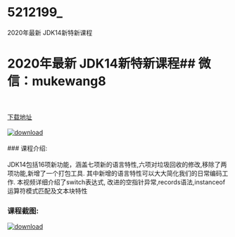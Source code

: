 # 5212199_
2020年最新 JDK14新特新课程
# 2020年最新 JDK14新特新课程## 微信：mukewang8
<br/></br>[下载地址](http://www.36tz.cn/article/5212199 "下载地址")
<br/></br>[![download](http://36tz.cn/muke_img/2020_04_2-66-300x187.png "下载地址")](http://www.36tz.cn/article/5212199 "下载地址")
<br/></br>### 课程介绍:<br/></br>JDK14包括16项新功能，涵盖七项新的语言特性,六项对垃圾回收的修改,移除了两项功能,新增了一个打包工具. 其中新增的语言特性可以大大简化我们的日常编码工作. 本视频详细介绍了switch表达式, 改进的空指针异常,records语法,instanceof运算符模式匹配及文本块特性

### 课程截图:
[![download](http://36tz.cn/muke_img/2020_04_1-99.png "下载地址")](http://www.36tz.cn/article/5212199 "下载地址")
